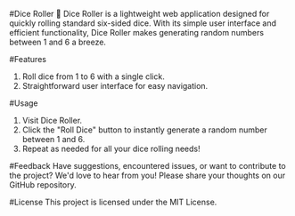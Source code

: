 #Dice Roller 🎲
Dice Roller is a lightweight web application designed for quickly rolling standard six-sided dice. With its simple user interface and efficient functionality, Dice Roller makes generating random numbers between 1 and 6 a breeze.

#Features
1. Roll dice from 1 to 6 with a single click.
2. Straightforward user interface for easy navigation.
   
#Usage
1. Visit Dice Roller.
2. Click the "Roll Dice" button to instantly generate a random number between 1 and 6.
3. Repeat as needed for all your dice rolling needs!

#Feedback
Have suggestions, encountered issues, or want to contribute to the project? We'd love to hear from you! Please share your thoughts on our GitHub repository.

#License
This project is licensed under the MIT License.
